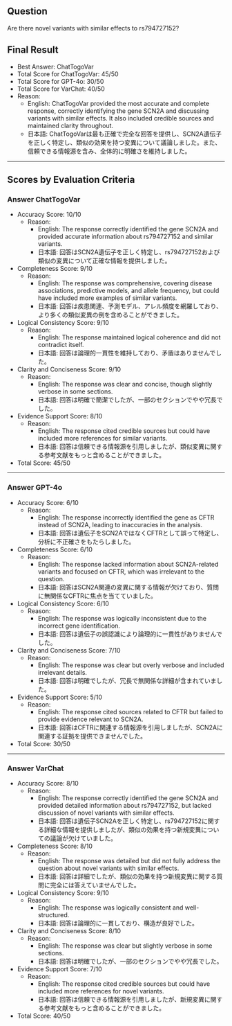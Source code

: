 ## Question

Are there novel variants with similar effects to rs794727152?

## Final Result

- Best Answer: ChatTogoVar
- Total Score for ChatTogoVar: 45/50
- Total Score for GPT-4o: 30/50
- Total Score for VarChat: 40/50
- Reason:
  - English: ChatTogoVar provided the most accurate and complete response, correctly identifying the gene SCN2A and discussing variants with similar effects. It also included credible sources and maintained clarity throughout.
  - 日本語: ChatTogoVarは最も正確で完全な回答を提供し、SCN2A遺伝子を正しく特定し、類似の効果を持つ変異について議論しました。また、信頼できる情報源を含み、全体的に明確さを維持しました。

---

## Scores by Evaluation Criteria

### Answer ChatTogoVar
- Accuracy Score: 10/10
  - Reason: 
    - English: The response correctly identified the gene SCN2A and provided accurate information about rs794727152 and similar variants.
    - 日本語: 回答はSCN2A遺伝子を正しく特定し、rs794727152および類似の変異について正確な情報を提供しました。
- Completeness Score: 9/10
  - Reason: 
    - English: The response was comprehensive, covering disease associations, predictive models, and allele frequency, but could have included more examples of similar variants.
    - 日本語: 回答は疾患関連、予測モデル、アレル頻度を網羅しており、より多くの類似変異の例を含めることができました。
- Logical Consistency Score: 9/10
  - Reason: 
    - English: The response maintained logical coherence and did not contradict itself.
    - 日本語: 回答は論理的一貫性を維持しており、矛盾はありませんでした。
- Clarity and Conciseness Score: 9/10
  - Reason: 
    - English: The response was clear and concise, though slightly verbose in some sections.
    - 日本語: 回答は明確で簡潔でしたが、一部のセクションでやや冗長でした。
- Evidence Support Score: 8/10
  - Reason: 
    - English: The response cited credible sources but could have included more references for similar variants.
    - 日本語: 回答は信頼できる情報源を引用しましたが、類似変異に関する参考文献をもっと含めることができました。
- Total Score: 45/50

---

### Answer GPT-4o
- Accuracy Score: 6/10
  - Reason: 
    - English: The response incorrectly identified the gene as CFTR instead of SCN2A, leading to inaccuracies in the analysis.
    - 日本語: 回答は遺伝子をSCN2AではなくCFTRとして誤って特定し、分析に不正確さをもたらしました。
- Completeness Score: 6/10
  - Reason: 
    - English: The response lacked information about SCN2A-related variants and focused on CFTR, which was irrelevant to the question.
    - 日本語: 回答はSCN2A関連の変異に関する情報が欠けており、質問に無関係なCFTRに焦点を当てていました。
- Logical Consistency Score: 6/10
  - Reason: 
    - English: The response was logically inconsistent due to the incorrect gene identification.
    - 日本語: 回答は遺伝子の誤認識により論理的に一貫性がありませんでした。
- Clarity and Conciseness Score: 7/10
  - Reason: 
    - English: The response was clear but overly verbose and included irrelevant details.
    - 日本語: 回答は明確でしたが、冗長で無関係な詳細が含まれていました。
- Evidence Support Score: 5/10
  - Reason: 
    - English: The response cited sources related to CFTR but failed to provide evidence relevant to SCN2A.
    - 日本語: 回答はCFTRに関連する情報源を引用しましたが、SCN2Aに関連する証拠を提供できませんでした。
- Total Score: 30/50

---

### Answer VarChat
- Accuracy Score: 8/10
  - Reason: 
    - English: The response correctly identified the gene SCN2A and provided detailed information about rs794727152, but lacked discussion of novel variants with similar effects.
    - 日本語: 回答は遺伝子SCN2Aを正しく特定し、rs794727152に関する詳細な情報を提供しましたが、類似の効果を持つ新規変異についての議論が欠けていました。
- Completeness Score: 8/10
  - Reason: 
    - English: The response was detailed but did not fully address the question about novel variants with similar effects.
    - 日本語: 回答は詳細でしたが、類似の効果を持つ新規変異に関する質問に完全には答えていませんでした。
- Logical Consistency Score: 9/10
  - Reason: 
    - English: The response was logically consistent and well-structured.
    - 日本語: 回答は論理的に一貫しており、構造が良好でした。
- Clarity and Conciseness Score: 8/10
  - Reason: 
    - English: The response was clear but slightly verbose in some sections.
    - 日本語: 回答は明確でしたが、一部のセクションでやや冗長でした。
- Evidence Support Score: 7/10
  - Reason: 
    - English: The response cited credible sources but could have included more references for novel variants.
    - 日本語: 回答は信頼できる情報源を引用しましたが、新規変異に関する参考文献をもっと含めることができました。
- Total Score: 40/50